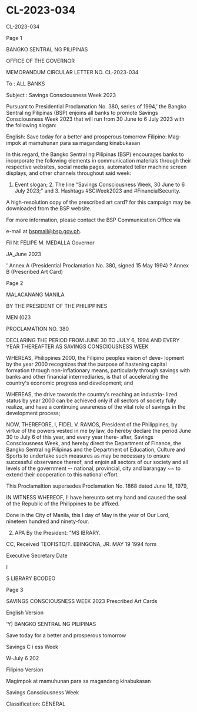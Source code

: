 # CL-2023-034

CL-2023-034

Page 1

BANGKO SENTRAL NG PILIPINAS

OFFICE OF THE GOVERNOR

MEMORANDUM CIRCULAR LETTER NO. CL-2023-034

To : ALL BANKS

Subject : Savings Consciousness Week 2023

Pursuant to Presidential Proclamation No. 380, series of 1994,’ the Bangko Sentral ng Pilipinas (BSP) enjoins all banks to promote Savings Consciousness Week 2023 that will run from 30 June to 6 July 2023 with the following slogan:

English: Save today for a better and prosperous tomorrow Filipino: Mag-impok at mamuhunan para sa magandang kinabukasan

In this regard, the Bangko Sentral ng Pilipinas (BSP) encourages banks to incorporate the following elements in communication materials through their respective websites, social media pages, automated teller machine screen displays, and other channels throughout said week:

1. Event slogan; 2. The line “Savings Consciousness Week, 30 June to 6 July 2023;” and 3. Hashtags #SCWeek2023 and #FinancialSecurity.

A high-resolution copy of the prescribed art card? for this campaign may be downloaded from the BSP website.

For more information, please contact the BSP Communication Office via

e-mail at bspmail@bsp.gov.ph.

Fil Nt FELIPE M. MEDALLA Governor

JA_June 2023

' Annex A (Presidential Proclamation No. 380, signed 15 May 1994) ? Annex B (Prescribed Art Card)

Page 2

MALACANANG MANILA

BY THE PRESIDENT OF THE PHILIPPINES

MEN (023

PROCLAMATION NO. 380

DECLARING THE PERIOD FROM JUNE 30 TO JULY 6, 1994 AND EVERY YEAR THEREAFTER AS SAVINGS CONSCIOUSNESS WEEK

WHEREAS, Philippines 2000, the Filipino peoples vision of deve- lopment by the year 2000 recognizes that the purpose of hastening capital formation through non-inflationary means, particularly through savings with banks and other financial intermediaries, is that of accelerating the country's economic progress and development; and

WHEREAS, the drive towards the country’s reaching an industria- lized status by year 2000 can be achieved only if all sectors of society fully realize, and have a continuing awareness of the vital role of savings in the development process;

NOW, THEREFORE, I, FIDEL V. RAMOS, President of the Philippines, by virtue of the powers vested in me by law, do hereby declare the period June 30 to July 6 of this year, and every year there- after, Savings Consciousness Week, and hereby direct the Department of Finance, the Bangko Sentral ng Pilipinas and the Department of Education, Culture and Sports to undertake such measures as may be necessary to ensure successful observance thereof, and enjoin all sectors of our society and all levels of the government -- national, provincial, city and barangay ~~ to extend their cooperation to this national effort.

This Proclamaltion supersedes Proclamation No. 1868 dated June 18, 1979,

IN WITNESS WHEREOF, I! have hereunto set my hand and caused the seal of the Republic of the Philippines to be affixed.

Done in the City of Manila, this I day of May in the year of Our Lord, nineteen hundred and ninety-four.

2. APA By the President: “MS IBRARY.

CC, Received TEOFISTO/T. EBINGONA, JR. MAY 19 1994 form

Executive Secretary Date

I

S LIBRARY BCODEO

Page 3

SAVINGS CONSCIOUSNESS WEEK 2023 Prescribed Art Cards

English Version

‘Y) BANGKO SENTRAL NG PILIPINAS

Save today for a better and prosperous tomorrow

Savings C i ess Week

W-July 6 202

Filipino Version

Magimpok at mamuhunan para sa magandang kinabukasan

Savings Consciousness Week

Classification: GENERAL